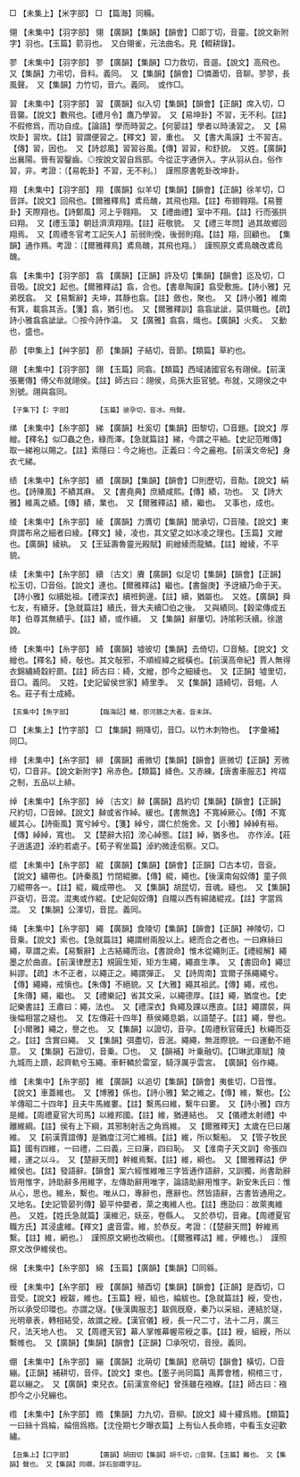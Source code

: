 <!-- { "loadSidebar": true } -->
□	【未集上】【米字部】	□	【篇海】同糒。

翎	【未集中】【羽字部】	翎	【廣韻】【集韻】【韻會】□郞丁切，音靈。【說文新附字】羽也。【玉篇】箭羽也。　又白翎雀，元法曲名。見【輟耕錄】。

翏	【未集中】【羽字部】	翏	【廣韻】【集韻】□力救切，音遛。【說文】高飛也。　又【集韻】力弔切，音料。義同。　又【集韻】【韻會】□憐蕭切，音聊。翏翏，長風聲。　又【集韻】力竹切，音六。義同。　或作□。

習	【未集中】【羽字部】	習	【廣韻】似入切【集韻】【韻會】【正韻】席入切，□音襲。【說文】數飛也。【禮月令】鷹乃學習。　又【易坤卦】不習，无不利。【註】不假修爲，而功自成。【論語】學而時習之。【何晏註】學者以時湧習之。　又【易坎卦】習坎。【註】習謂便習之。【釋文】習，重也。　又【書大禹謨】士不習吉。【傳】習，因也。　又【詩邶風】習習谷風。【傳】習習，和舒貌。　又姓。【廣韻】出襄陽。晉有習鑿齒。◎按說文習自爲部。今從正字通併入。字从羽从白。俗作習，非。考證：〔【易乾卦】不習，无不利。〕　謹照原書乾卦改坤卦。 

翔	【未集中】【羽字部】	翔	【廣韻】似羊切【集韻】【韻會】【正韻】徐羊切，□音詳。【說文】回飛也。【爾雅釋鳥】鳶烏醜，其飛也翔。【註】布翅翱翔。【易豐卦】天際翔也。【詩鄭風】河上乎翱翔。　又【禮曲禮】室中不翔。【註】行而張拱曰翔。　又【禮玉藻】朝廷濟濟翔翔。【註】莊敬貌。　又【禮三年問】過其故鄉回翔焉。　又【周禮冬官考工記矢人】前弱則俛，後弱則翔。【註】翔，回顧也。　【集韻】通作鴹。考證：〔【爾雅釋鳥】鳶鳥醜，其飛也翔。〕　謹照原文鳶鳥醜改鳶烏醜。 

翕	【未集中】【羽字部】	翕	【廣韻】【正韻】許及切【集韻】【韻會】迄及切，□音吸。【說文】起也。【爾雅釋詁】翕，合也。【書臯陶謨】翕受敷施。【詩小雅】兄弟旣翕。　又【易繫辭】夫坤，其靜也翕。【註】斂也，聚也。　又【詩小雅】維南有箕，載翕其舌。【箋】翕，猶引也。　又【爾雅釋訓】翕翕訿訿，莫供職也。【疏】詩小雅翕翕訿訿。◎按今詩作潝。　又【廣雅】翕翕，熾也。【廣韻】火炙。　又動也，盛也。

莭	【申集上】【艸字部】	莭	【集韻】子結切，音節。【類篇】草約也。

翖	【未集中】【羽字部】	翖	【玉篇】同翕。【類篇】西域諸國官名有翖侯。【前漢張騫傳】傅父布就翖侯。【註】師古曰：翖侯，烏孫大臣官號。布就，又翖侯之中別號。翖與翕同。

	【子集下】【冫字部】		【玉篇】彼孕切，音冰。飛聲。

绨	【未集中】【糸字部】	綈	【廣韻】杜奚切【集韻】田黎切，□音題。【說文】厚繒。【釋名】似□蟲之色，綠而澤。【急就篇註】綈，今謂之平紬。【史記范睢傳】取一綈袍以賜之。【註】索隱曰：今之絁也。正義曰：今之麄袍。【前漢文帝紀】身衣弋綈。

绩	【未集中】【糸字部】	績	【廣韻】【集韻】【韻會】□則歷切，音勣。【說文】絹也。【詩陳風】不績其麻。　又【書堯典】庶績咸熙。【傳】績，功也。　又【詩大雅】維禹之績。【傳】績，業也。　又【爾雅釋詁】績，繼也。　又事也，成也。

绫	【未集中】【糸字部】	綾	【廣韻】力膺切【集韻】閭承切，□音陵。【說文】東齊謂布帛之細者曰綾。【釋文】綾，凌也，其文望之如冰凌之理也。【玉篇】文繒也。【廣韻】綾紈。　又【王延壽魯靈光殿賦】崱繒綾而龍鱗。【註】繒綾，不平貌。

续	【未集中】【糸字部】	續	〔古文〕賡【廣韻】似足切【集韻】【韻會】【正韻】松玉切，□音俗。【說文】連也。【爾雅釋詁】繼也。【書盤庚】予迓續乃命于天。【詩小雅】似續妣祖。【禮深衣】續袵鉤邊。【註】續，猶屬也。　又姓。【廣韻】舜七友，有續牙。【急就篇註】續氏，晉大夫續□伯之後。　又與績同。【穀梁傳成五年】伯尊其無績乎。【註】績，或作續。　又【集韻】辭屢切。詩隂靷沃續。徐邈說。

绮	【未集中】【糸字部】	綺	【廣韻】墟彼切【集韻】去倚切，□音觭。【說文】文繒也。【釋名】綺，敧也。其文敧邪，不順經緯之縱橫也。【前漢高帝紀】賈人無得衣錦繡綺縠紵罽。【註】師古曰：綺，文繒，卽今之細綾也。　又【正韻】墟里切，音□。義同。　又姓。【史記留侯世家】綺里季。　又【集韻】語綺切，音螘。人名。莊子有士成綺。

	【亥集中】【魚字部】		【臨海記】鯺，卽河豚之大者。音未詳。

□	【未集上】【竹字部】	□	【集韻】朔降切，音□。以竹木刺物也。　【字彙補】同□。

绯	【未集中】【糸字部】	緋	【廣韻】甫微切【集韻】【韻會】匪微切【正韻】芳微切，□音非。【說文新附字】帛赤色。【類篇】絳色。又赤練。【唐書車服志】袴褶之制，五品以上緋。

绰	【未集中】【糸字部】	綽	〔古文〕繛【廣韻】昌約切【集韻】【韻會】【正韻】尺約切，□音婥。【說文】繛或省作綽。緩也。【書無逸】不寬綽厥心。【傳】不寬緩其心。【詩衞風】寬兮綽兮。【箋】綽兮，謂仁於施舍。又【小雅】綽綽有裕。【傳】綽綽，寬也。　又【楚辭大招】滂心綽態。【註】綽，猶多也。　亦作淖。【莊子逍遙遊】淖約若處子。【荀子宥坐篇】淖約微逹佀察。又□。

绲	【未集中】【糸字部】	緄	【廣韻】【集韻】【韻會】【正韻】□古本切，音袞。【說文】繡帶也。【詩秦風】竹閉緄縢。【傳】緄，繩也。【後漢南匈奴傳】童子佩刀緄帶各一。【註】緄，織成帶也。　又【集韻】胡昆切，音魂。縫也。　又【集韻】戸袞切，音混。混夷或作緄。【史記匈奴傳】自隴以西有綿諸緄戎。【註】字當爲混。　又【集韻】公渾切，音昆。義同。

绳	【未集中】【糸字部】	繩	【廣韻】食陵切【集韻】【韻會】【正韻】神陵切，□音乗。【說文】索也。【急就篇註】繩謂紨兩股以上。總而合之者也。一曰麻絲曰繩，草謂之索。【易繫辭】上古結繩而治。【書說命】惟木從繩則正。【禮經解】繩墨之於曲直。【前漢律歷志】規圓生矩，矩方生繩，繩直生準。　又【書囧命】繩愆糾謬。【疏】木不正者，以繩正之。繩謂彈正。　又【詩周南】宜爾子孫繩繩兮。【傳】繩繩，戒愼也。【朱傳】不絕貌。又【大雅】繩其祖武。【傳】繩，戒也。【朱傳】繩，繼也。　又【禮樂記】省其文采，以繩德厚。【註】繩，猶度也。【史記樂書註】王肅曰：繩，法也。　又【禮深衣】負繩及踝以應直。【註】繩謂裻，與後幅相當之縫也。　又【左傳莊十四年】蔡侯繩息嬀，以語楚子。【註】繩，譽也。【小爾雅】繩之，譽之也。　又【集韻】以證切，音孕。【周禮秋官薙氏】秋繩而芟之。【註】含實曰繩。　又【集韻】弭盡切，音泯。繩繩，無涯際貌。一曰運動不絕意。　又【集韻】石證切，音乗。□也。　又【韻補】叶乗融切。【□琳武庫賦】陵九城而上躋，起齊軌兮玉繩。車軒轔於雷室，騎浮厲乎雲宮。　【廣韻】俗作繩。

维	【未集中】【糸字部】	維	【廣韻】以追切【集韻】【韻會】夷隹切，□音惟。【說文】車蓋維也。　又【博雅】係也。【詩小雅】縶之維之。【傳】維，繫也。【公羊傳昭二十四年】且夫牛馬維婁。【註】繫馬曰維，繫牛曰婁。　又【詩小雅】四方是維。【周禮夏官大司馬】以維邦國。【註】維，猶連結也。　又【儀禮太射禮】中離維綱。【註】侯有上下綱，其邪制射舌之角爲維。　又【爾雅釋天】太歲在巳曰屠維。　又【前漢賈誼傳】是猶度江河亡維楫。【註】維，所以繫船。　又【管子牧民篇】國有四維，一曰禮，二曰義，三曰廉，四曰恥。　又【淮南子天文訓】帝張四維，運之以斗。　又【楚辭天問】幹維焉繫。【註】維，綱也。　又【爾雅釋詁】伊維侯也。【註】發語辭。【韻會】案六經惟維唯三字皆通作語辭，又訓獨，尚書助辭皆用惟字，詩助辭多用維字，左傳助辭用唯字，論語助辭用惟字。新安朱氏曰：惟从心，思也。維糸，繫也。唯从口，專辭也，應辭也。然皆語辭，古書皆通用之。　又地名。【史記管晏列傳】晏平仲嬰者，萊之夷維人也。【註】應劭曰：故萊夷維邑。　又姓。【姓氏急就篇】漢維汜，妖巫，卷縣人。　又於恭切，音雍。【周禮夏官職方氏】其浸盧維。【釋文】盧音雷。維，於恭反。考證：〔【楚辭天問】幹維焉繫。【註】維，網也。〕　謹照原文網也改綱也。〔【爾雅釋詁】維，伊維也。〕　謹照原文改伊維侯也。 

绵	【未集中】【糸字部】	綿	【玉篇】【廣韻】【集韻】□同緜。

绶	【未集中】【糸字部】	綬	【廣韻】殖酉切【集韻】【韻會】【正韻】是酉切，□音受。【說文】綬韍，維也。【玉篇】綬，組也，綸紱也。【急就篇註】綬，受也，所以承受印環也。亦謂之璲。【後漢輿服志】韍佩旣廢，秦乃以采組，連結於璲，光明章表，轉相結受，故謂之綬。【漢官儀】綬，長一尺二寸，法十二月，廣三尺，法天地人也。　又【周禮天官】幕人掌帷幕幄帟綬之事。【註】綬，組綬，所以繫帷也。　又【廣韻】【集韻】【韻會】【正韻】□承呪切，音授。義同。

绷	【未集中】【糸字部】	繃	【廣韻】北萌切【集韻】悲萌切【韻會】橫切，□音繃。【正韻】補耕切，音伻。【說文】束也。【墨子尚同篇】禹葬會稽，桐棺三寸，葛以繃之。　又【廣韻】束兒衣。【前漢宣帝紀】曾孫雖在襁緥。【註】師古曰：襁卽今之小兒繃也。

绺	【未集中】【糸字部】	綹	【集韻】力九切，音柳。【說文】緯十縷爲綹。【類篇】一曰絲十爲綸，綸倍爲綹。【沈佺期七夕曝衣篇】上有仙人長命綹，中看玉女迎歡繡。

	【丑集上】【口字部】		【廣韻】胡田切【集韻】胡千切，□音賢。【玉篇】難也。　又【集韻】聲也。　又【集韻】同礥。詳石部礥字註。

